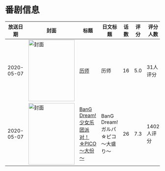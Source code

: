# 番剧信息

|放送日期|封面|标题|日文标题|话数|评分|评分人数|
|---|---|---|---|---|---|---|
|2020-05-07|<img src="//lain.bgm.tv/pic/cover/c/42/c2/244223_fz20D.jpg" alt="封面" style="width:150px;height:200px;object-fit:cover;">|[历师](https://bangumi.tv/subject/244223)|历师|16|5.0|31人评分|
|2020-05-07|<img src="//lain.bgm.tv/pic/cover/c/62/73/296295_8siOj.jpg" alt="封面" style="width:150px;height:200px;object-fit:cover;">|[BanG Dream! 少女乐团派对！☆PICO～大份～](https://bangumi.tv/subject/296295)|BanG Dream! ガルパ☆ピコ～大盛り～|26|7.3|1402人评分|
